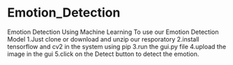 # Emotion_Detection
Emotion Detection Using Machine Learning
To use our Emotion Detection Model 1.Just clone or download and unzip our resporatory 2.install tensorflow and cv2 in the system using pip 3.run the gui.py file 4.upload the image in the gui 5.click on the Detect button to detect the emotion.
